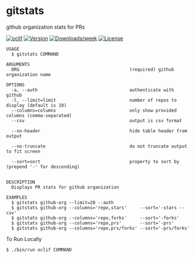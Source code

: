 gitstats
========

github organization stats for PRs

[![oclif](https://img.shields.io/badge/cli-oclif-brightgreen.svg)](https://oclif.io)
[![Version](https://img.shields.io/npm/v/gitstats.svg)](https://npmjs.org/package/gitstats-org)
[![Downloads/week](https://img.shields.io/npm/dw/gitstats.svg)](https://npmjs.org/package/gitstats-org)
[![License](https://img.shields.io/npm/l/gitstats.svg)](https://github.com/elbandito/gitstats/blob/master/package.json)

```
USAGE
  $ gitstats COMMAND

ARGUMENTS
  ORG                                          (required) github organization name

OPTIONS
  -a, --auth                                   authenticate with github
  -l, --limit=limit                            number of repos to display (default is 10)
  --columns=columns                            only show provided columns (comma-separated)
  --csv                                        output is csv format

  --no-header                                  hide table header from output

  --no-truncate                                do not truncate output to fit screen

  --sort=sort                                  property to sort by (prepend '-' for descending)


DESCRIPTION
  Displays PR stats for github organization

EXAMPLES
  $ gitstats github-org --limit=20 --auth
  $ gitstats github-org --columns='repo,stars'     --sort='-stars --csv'
  $ gitstats github-org --columns='repo,forks'     --sort='-forks'
  $ gitstats github-org --columns='repo,prs'       --sort='-prs'
  $ gitstats github-org --columns='repo,prs/forks' --sort='-prs/forks'
```
To Run Locally

`$ ./bin/run oclif COMMAND`

